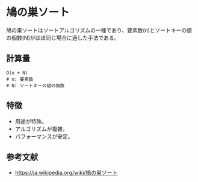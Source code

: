 # 鳩の巣ソート

鳩の巣ソートはソートアルゴリズムの一種であり、要素数(n)とソートキーの値の個数(N)がほぼ同じ場合に適した手法である。  

## 計算量

```text
O(n + N)
# n: 要素数
# N: ソートキーの値の個数
```

## 特徴

- 用途が特殊。
- アルゴリズムが複雑。
- パフォーマンスが安定。

## 参考文献

- <https://ja.wikipedia.org/wiki/鳩の巣ソート>
